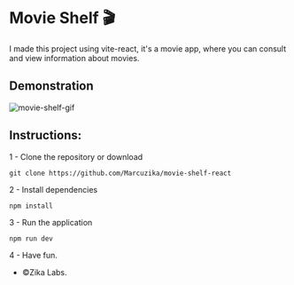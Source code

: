 # Movie Shelf 🎬

I made this project using vite-react, it's a movie app, where you can consult and view information about movies.

## Demonstration

![movie-shelf-gif](https://user-images.githubusercontent.com/92938475/223534649-3430d243-6c71-4c31-8c36-25ab0f9e1341.gif)

## Instructions:
1 - Clone the repository or download
```
git clone https://github.com/Marcuzika/movie-shelf-react
```

2 - Install dependencies
```
npm install
```

3 - Run the application
```
npm run dev
```

4 - Have fun.

-  ©Zika Labs.
